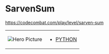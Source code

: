 # SarvenSum 

https://codecombat.com/play/level/sarven-sum
<table>
<tr>
<td>

![Hero Picture](hero.png?raw=true "Hero Picture")

</td>
<td>
<ul>
<li>

[PYTHON](SarvenSum.py)

</li>
</td>
</tr>
<table>